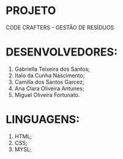 # PROJETO

CODE CRAFTERS - GESTÃO DE RESÍDUOS
 
# DESENVOLVEDORES:

1. Gabriella Teixeira dos Santos;
2. Italo da Cunha Nascimento;
3. Camilla dos Santos Garcez;
4. Ana Clara Oliveira Antunes;
5. Miguel Oliveira Fortunato.

# LINGUAGENS:
1. HTML;
2. CSS;
3. MYSL;
